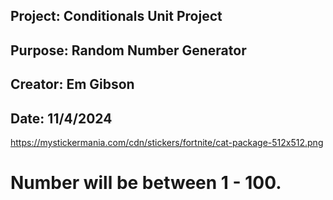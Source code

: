 ## Project: Conditionals Unit Project
## Purpose: Random Number Generator
## Creator: Em Gibson
## Date: 11/4/2024


https://mystickermania.com/cdn/stickers/fortnite/cat-package-512x512.png

# Number will be between 1 - 100.